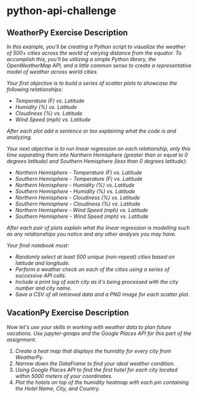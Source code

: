 # python-api-challenge

## WeatherPy Exercise Description

<i>In this example, you'll be creating a Python script to visualize the weather of 500+ cities across the world of varying distance from the equator. To accomplish this, you'll be utilizing a simple Python library, the OpenWeatherMap API, and a little common sense to create a representative model of weather across world cities.</i>

<i>Your first objective is to build a series of scatter plots to showcase the following relationships:</i>
  - <i>Temperature (F) vs. Latitude </i>
  - <i> Humidity (%) vs. Latitude </i>
  - <i> Cloudiness (%) vs. Latitude </i>
  - <i> Wind Speed (mph) vs. Latitude </i>

<i>After each plot add a sentence or too explaining what the code is and analyzing.</i>

<i>Your next objective is to run linear regression on each relationship, only this time separating them into Northern Hemisphere (greater than or equal to 0 degrees latitude) and Southern Hemisphere (less than 0 degrees latitude):</i>
  - <i> Northern Hemisphere - Temperature (F) vs. Latitude </i>
  - <i> Southern Hemisphere - Temperature (F) vs. Latitude </i>
  - <i> Northern Hemisphere - Humidity (%) vs. Latitude </i>
  - <i> Southern Hemisphere - Humidity (%) vs. Latitude </i>
  - <i> Northern Hemisphere - Cloudiness (%) vs. Latitude </i>
  - <i> Southern Hemisphere - Cloudiness (%) vs. Latitude </i>
  - <i> Northern Hemisphere - Wind Speed (mph) vs. Latitude </i>
  - <i> Southern Hemisphere - Wind Speed (mph) vs. Latitude </i>

<i>After each pair of plots explain what the linear regression is modelling such as any relationships you notice and any other analysis you may have.</i>

<i>Your final notebook must:</i>
  - <i>Randomly select at least 500 unique (non-repeat) cities based on latitude and longitude.</i>
  - <i>Perform a weather check on each of the cities using a series of successive API calls.</i>
  - <i>Include a print log of each city as it's being processed with the city number and city name.</i>
  - <i>Save a CSV of all retrieved data and a PNG image for each scatter plot.</i>
 
 ## VacationPy Exercise Description
<i>Now let's use your skills in working with weather data to plan future vacations. Use jupyter-gmaps and the Google Places API for this part of the assignment.</i>

1. <i> Create a heat map that displays the humidity for every city from WeatherPy.</i>
2. <i> Narrow down the DataFrame to find your ideal weather condition. </i>
3. <i> Using Google Places API to find the first hotel for each city located within 5000 meters of your coordinates. </i>
4. <i> Plot the hotels on top of the humidity heatmap with each pin containing the Hotel Name, City, and Country. </i>
